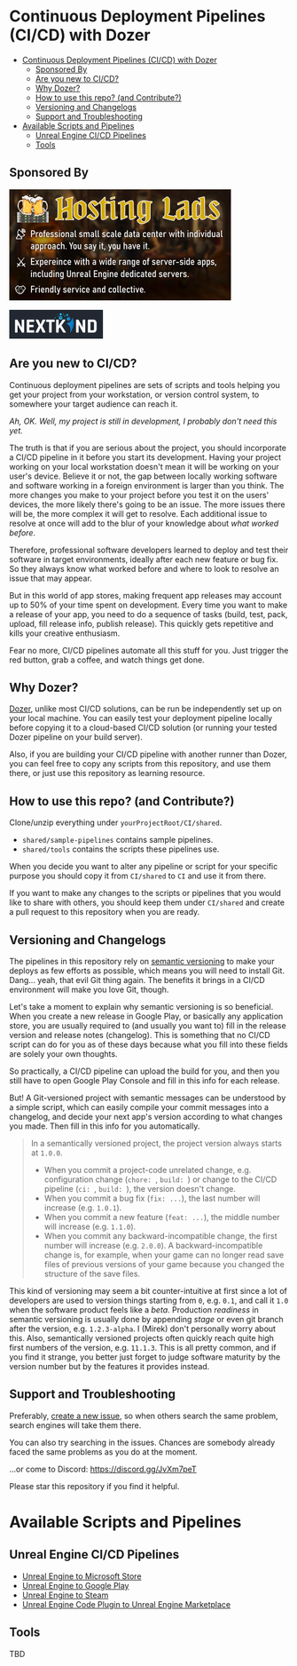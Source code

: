 # Continuous Deployment Pipelines (CI/CD) with Dozer

- [Continuous Deployment Pipelines (CI/CD) with Dozer](#continuous-deployment-pipelines-cicd-with-dozer)
  - [Sponsored By](#sponsored-by)
  - [Are you new to CI/CD?](#are-you-new-to-cicd)
  - [Why Dozer?](#why-dozer)
  - [How to use this repo? (and Contribute?)](#how-to-use-this-repo-and-contribute)
  - [Versioning and Changelogs](#versioning-and-changelogs)
  - [Support and Troubleshooting](#support-and-troubleshooting)
- [Available Scripts and Pipelines](#available-scripts-and-pipelines)
  - [Unreal Engine CI/CD Pipelines](#unreal-engine-cicd-pipelines)
  - [Tools](#tools)


## Sponsored By

[![](resources/sponsors/hosting-lads.png)](https://discord.gg/q3ah7nkMHF)

[![](resources/sponsors/nextkind.png)](https://nextkind.org)

## Are you new to CI/CD?

Continuous deployment pipelines are sets of scripts and tools helping you get your project from your workstation, or version control system, to somewhere your target audience can reach it.

*Ah, OK. Well, my project is still in development, I probably don't need this yet.*

The truth is that if you are serious about the project, you should incorporate a CI/CD pipeline in it before you start its development. Having your project working on your local workstation doesn't mean it will be working on your user's device. Believe it or not, the gap between locally working software and software working in a foreign environment is larger than you think. The more changes you make to your project before you test it on the users' devices, the more likely there's going to be an issue. The more issues there will be, the more complex it will get to resolve. Each additional issue to resolve at once will add to the blur of your knowledge about *what worked before*.

Therefore, professional software developers learned to deploy and test their software in target environments, ideally after each new feature or bug fix. So they always know what worked before and where to look to resolve an issue that may appear.

But in this world of app stores, making frequent app releases may account up to 50% of your time spent on development. Every time you want to make a release of your app, you need to do a sequence of tasks (build, test, pack, upload, fill release info, publish release). This quickly gets repetitive and kills your creative enthusiasm.

Fear no more, CI/CD pipelines automate all this stuff for you. Just trigger the red button, grab a coffee, and watch things get done.

## Why Dozer?

[Dozer](https://github.com/kasp1/Dozer), unlike most CI/CD solutions, can be run be independently set up on your local machine. You can easily test your deployment pipeline locally before copying it to a cloud-based CI/CD solution (or running your tested Dozer pipeline on your build server).

Also, if you are building your CI/CD pipeline with another runner than Dozer, you can feel free to copy any scripts from this repository, and use them there, or just use this repository as learning resource.

## How to use this repo? (and Contribute?)

Clone/unzip everything under `yourProjectRoot/CI/shared`.
* `shared/sample-pipelines` contains sample pipelines.
* `shared/tools` contains the scripts these pipelines use.

When you decide you want to alter any pipeline or script for your specific purpose you should copy it from `CI/shared` to `CI` and use it from there.

If you want to make any changes to the scripts or pipelines that you would like to share with others, you should keep them under `CI/shared` and create a pull request to this repository when you are ready.

## Versioning and Changelogs

The pipelines in this repository rely on [semantic versioning](https://semver.org/) to make your deploys as few efforts as possible, which means you will need to install Git. Dang... yeah, that evil Git thing again. The benefits it brings in a CI/CD environment will make you love Git, though.

Let's take a moment to explain why semantic versioning is so beneficial. When you create a new release in Google Play, or basically any application store, you are usually required to (and usually you want to) fill in the release version and release notes (changelog). This is something that no CI/CD script can do for you as of these days because what you fill into these fields are solely your own thoughts.

So practically, a CI/CD pipeline can upload the build for you, and then you still have to open Google Play Console and fill in this info for each release.

But! A Git-versioned project with semantic messages can be understood by a simple script, which can easily compile your commit messages into a changelog, and decide your next app's version according to what changes you made. Then fill in this info for you automatically.

> In a semantically versioned project, the project version always starts at `1.0.0`.
> * When you commit a project-code unrelated change, e.g. configuration change (`chore: `, `build: `) or change to the CI/CD pipeline (`ci: `, `build: `), the version doesn't change.
> * When you commit a bug fix (`fix: ...`), the last number will increase (e.g. `1.0.1`).
> * When you commit a new feature (`feat: ...`), the middle number will increase (e.g. `1.1.0`).
> * When you commit any backward-incompatible change, the first number will increase (e.g. `2.0.0`). A backward-incompatible change is, for example, when your game can no longer read save files of previous versions of your game because you changed the structure of the save files.

This kind of versioning may seem a bit counter-intuitive at first since a lot of developers are used to version things starting from `0`, e.g. `0.1`, and call it `1.0` when the software product feels like a *beta*. Production *readiness* in semantic versioning is usually done by appending *stage* or even git branch after the version, e.g. `1.2.3-alpha`. I (Mirek) don't personally worry about this. Also, semantically versioned projects often quickly reach quite high first numbers of the version, e.g. `11.1.3`. This is all pretty common, and if you find it strange, you better just forget to judge software maturity by the version number but by the features it provides instead.

## Support and Troubleshooting

Preferably, [create a new issue](https://github.com/kasp1/dozer-pipelines/issues), so when others search the same problem, search engines will take them there.

You can also try searching in the issues. Chances are somebody already faced the same problems as you do at the moment.

...or come to Discord: https://discord.gg/JvXm7peT

Please star this repository if you find it helpful.

# Available Scripts and Pipelines

## Unreal Engine CI/CD Pipelines

* [Unreal Engine to Microsoft Store](sample-pipelines/microsoft-store)
* [Unreal Engine to Google Play](sample-pipelines/google-play)
* [Unreal Engine to Steam](sample-pipelines/steam)
* [Unreal Engine Code Plugin to Unreal Engine Marketplace](sample-pipelines/unreal-marketplace-code-plugin)

## Tools

TBD